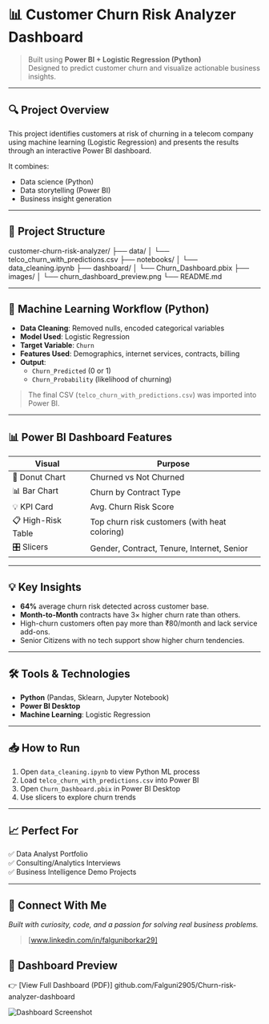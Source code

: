 # 📊 Customer Churn Risk Analyzer Dashboard

> Built using **Power BI + Logistic Regression (Python)**  
> Designed to predict customer churn and visualize actionable business insights.

---

## 🔍 Project Overview

This project identifies customers at risk of churning in a telecom company using machine learning (Logistic Regression) and presents the results through an interactive Power BI dashboard.

It combines:
- Data science (Python)
- Data storytelling (Power BI)
- Business insight generation

---

## 📂 Project Structure

customer-churn-risk-analyzer/
├── data/
│ └── telco_churn_with_predictions.csv
├── notebooks/
│ └── data_cleaning.ipynb
├── dashboard/
│ └── Churn_Dashboard.pbix
├── images/
│ └── churn_dashboard_preview.png 
└── README.md

---

## 🧠 Machine Learning Workflow (Python)

- **Data Cleaning**: Removed nulls, encoded categorical variables
- **Model Used**: Logistic Regression
- **Target Variable**: `Churn`
- **Features Used**: Demographics, internet services, contracts, billing
- **Output**: 
  - `Churn_Predicted` (0 or 1)
  - `Churn_Probability` (likelihood of churning)

> The final CSV (`telco_churn_with_predictions.csv`) was imported into Power BI.

---

## 📊 Power BI Dashboard Features

| Visual                | Purpose                                         |
|-----------------------|-------------------------------------------------|
| 📍 Donut Chart        | Churned vs Not Churned                         |
| 📊 Bar Chart          | Churn by Contract Type                         |
| 💡 KPI Card           | Avg. Churn Risk Score                          |
| 📋 High-Risk Table     | Top churn risk customers (with heat coloring) |
| 🎛️ Slicers            | Gender, Contract, Tenure, Internet, Senior     |

---

## 💡 Key Insights

- **64%** average churn risk detected across customer base.
- **Month-to-Month** contracts have 3× higher churn rate than others.
- High-churn customers often pay more than ₹80/month and lack service add-ons.
- Senior Citizens with no tech support show higher churn tendencies.

---

## 🛠 Tools & Technologies

- **Python** (Pandas, Sklearn, Jupyter Notebook)
- **Power BI Desktop**
- **Machine Learning**: Logistic Regression

---

## 📥 How to Run

1. Open `data_cleaning.ipynb` to view Python ML process
2. Load `telco_churn_with_predictions.csv` into Power BI
3. Open `Churn_Dashboard.pbix` in Power BI Desktop
4. Use slicers to explore churn trends

---

## 📈 Perfect For

✅ Data Analyst Portfolio  
✅ Consulting/Analytics Interviews  
✅ Business Intelligence Demo Projects

---

## 📣 Connect With Me

*Built with curiosity, code, and a passion for solving real business problems.*

> [www.linkedin.com/in/falguniborkar29]

 ## 📄 Dashboard Preview
 
👉 [View Full Dashboard (PDF)] github.com/Falguni2905/Churn-risk-analyzer-dashboard

![Dashboard Screenshot](https://github.com/Falguni2905/Churn-risk-analyzer-dashboard/raw/main/Images/churn_dashboard_screenshot.png)
